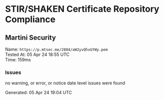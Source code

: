 # STIR/SHAKEN Certificate Repository Compliance

## Martini Security

Name: `https://p.mtsec.me/2884/aW2yvQhxGYWy.pem`\
Tested At: 05 Apr 24 18:55 UTC\
Time: 159ms

### Issues

no warning, or error, or notice date level issues were found

Generated: 05 Apr 24 19:04 UTC